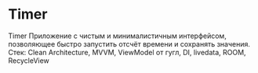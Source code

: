 # Timer
Timer 
Приложение с чистым и минималистичным интерфейсом, позволяющее быстро запустить отсчёт времени и сохранять значения.
Стек: Clean Architecture, MVVM, ViewModel от гугл, DI, livedata, ROOM, RecycleView
